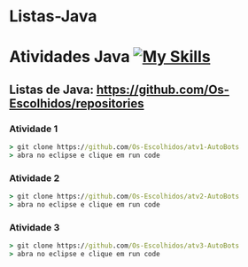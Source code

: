# Listas-Java

# Atividades Java [![My Skills](https://skills.thijs.gg/icons?i=java)](https://www.oracle.com/java/technologies/downloads/)

## Listas de Java: https://github.com/Os-Escolhidos/repositories

### Atividade 1
```cmd
> git clone https://github.com/Os-Escolhidos/atv1-AutoBots
> abra no eclipse e clique em run code
```
### Atividade 2
```cmd
> git clone https://github.com/Os-Escolhidos/atv2-AutoBots
> abra no eclipse e clique em run code
```
### Atividade 3
```cmd
> git clone https://github.com/Os-Escolhidos/atv3-AutoBots
> abra no eclipse e clique em run code
```
